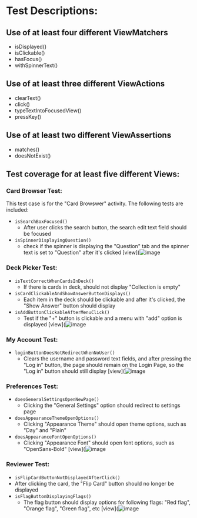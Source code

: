 
# Test Descriptions: 

## Use of at least four different ViewMatchers
  - isDisplayed()
  - isClickable()
  - hasFocus()
  - withSpinnerText()
## Use of at least three different ViewActions
  - clearText()
  - click()
  - typeTextIntoFocusedView()
  - pressKey()
## Use of at least two different ViewAssertions
  - matches()
  - doesNotExist()
## Test coverage for at least five different Views: 

### Card Browser Test: 
This test case is for the "Card Browswer" activity. The following tests are included: 
  - `isSearchBoxFocused()`
    - After user clicks the search button, the search edit text field should be focused 
  - `isSpinnerDisplayingQuestion()`
    - check if the spinner is displaying the "Question" tab and the spinner text is set to "Question" after it's clicked 
[view](![image](https://user-images.githubusercontent.com/33078129/111573661-2e6a5080-8768-11eb-9719-09b20166c3e9.png)

### Deck Picker Test: 
  - `isTextCorrectWhenCardsInDeck()`
    - If there is cards in deck, should not display "Collection is empty"
  - `isCardClickableAndShowAnswerButtonDisplays()`
    - Each item in the deck should be clickable and after it's clicked, the "Show Answer" button should display 
  - `isAddButtonClickableAfterMenuClick()`
    - Test if the "+" button is clickable and a menu with "add" option is displayed 
[view](![image](https://user-images.githubusercontent.com/33078129/111573636-23172500-8768-11eb-9d4d-23a608fe1884.png)

### My Account Test: 
  - `loginButtonDoesNotRedirectWhenNoUser()`
    - Clears the username and password text fields, and after pressing the "Log in" button, the page should remain on the Login Page, so the "Log in" button should still display 
[view](![image](https://user-images.githubusercontent.com/33078129/111573555-fe22b200-8767-11eb-9db6-df3788b7382f.png)
 
### Preferences Test:
  - `doesGeneralSettingsOpenNewPage()`
    - Clicking the "General Settings" option should redirect to settings page 
  - `doesAppearanceThemeOpenOptions()`
    - Clicking "Appearance Theme" should open theme options, such as "Day" and "Plain"
  - `doesAppearanceFontOpenOptions()`
     - Clicking "Appearance Font" should open font options, such as "OpenSans-Bold"
[view](![image](https://user-images.githubusercontent.com/33078129/111573682-388c4f00-8768-11eb-9448-53fadfe9c2cf.png)

### Reviewer Test: 
  - `isFlipCardButtonNotDisplayedAfterClick()`
   - After clicking the card, the "Flip Card" button should no longer be displayed 
  - `isFlagButtonDisplayingFlags()`
    - The flag button should display options for following flags: "Red flag", "Orange flag", "Green flag", etc 
[view](![image](https://user-images.githubusercontent.com/33078129/111573865-9456d800-8768-11eb-8873-8c09614bfa4e.png)

